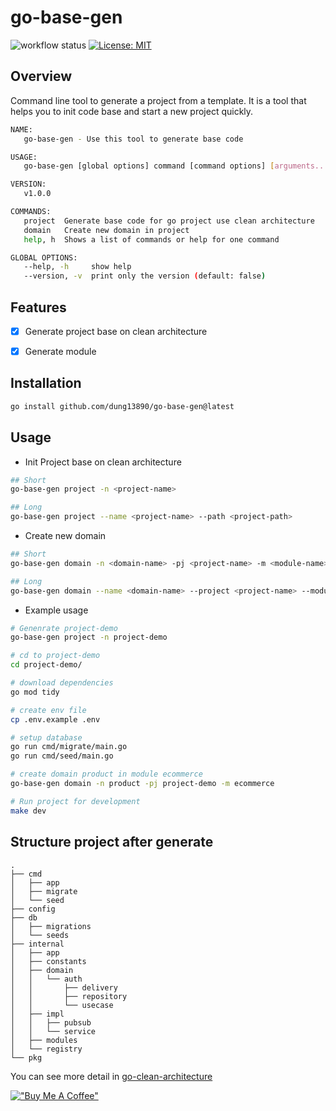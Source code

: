 # go-base-gen
![workflow status](https://github.com/dung13890/go-base-gen/actions/workflows/go-ci.yml/badge.svg)
[![License: MIT](https://img.shields.io/badge/License-MIT-green.svg)](https://opensource.org/licenses/MIT)


## Overview
Command line tool to generate a project from a template. It is a tool that helps you to init code base and start a new project quickly.

```bash
NAME:
   go-base-gen - Use this tool to generate base code

USAGE:
   go-base-gen [global options] command [command options] [arguments...]

VERSION:
   v1.0.0

COMMANDS:
   project  Generate base code for go project use clean architecture
   domain   Create new domain in project
   help, h  Shows a list of commands or help for one command

GLOBAL OPTIONS:
   --help, -h     show help
   --version, -v  print only the version (default: false)
```

## Features
- [x] Generate project base on clean architecture
- [x] Generate module


## Installation
```bash
go install github.com/dung13890/go-base-gen@latest
```

## Usage
- Init Project base on clean architecture
```bash
## Short
go-base-gen project -n <project-name>

## Long
go-base-gen project --name <project-name> --path <project-path>
```

- Create new domain
```bash
## Short
go-base-gen domain -n <domain-name> -pj <project-name> -m <module-name>

## Long
go-base-gen domain --name <domain-name> --project <project-name> --module <module-name> --path <project-path>
```
- Example usage
```bash
# Genenrate project-demo
go-base-gen project -n project-demo

# cd to project-demo
cd project-demo/

# download dependencies
go mod tidy

# create env file
cp .env.example .env

# setup database
go run cmd/migrate/main.go 
go run cmd/seed/main.go

# create domain product in module ecommerce
go-base-gen domain -n product -pj project-demo -m ecommerce

# Run project for development
make dev

```

## Structure project after generate
```
.
├── cmd
│   ├── app
│   ├── migrate
│   └── seed
├── config
├── db
│   ├── migrations
│   └── seeds
├── internal
│   ├── app
│   ├── constants
│   ├── domain
│   │   └── auth
│   │       ├── delivery
│   │       ├── repository
│   │       └── usecase
│   ├── impl
│   │   ├── pubsub
│   │   └── service
│   ├── modules
│   └── registry
└── pkg
```

You can see more detail in [go-clean-architecture](https://github.com/dung13890/go-clean-architecture)

[!["Buy Me A Coffee"](https://www.buymeacoffee.com/assets/img/custom_images/orange_img.png)](https://www.buymeacoffee.com/dung13890)


